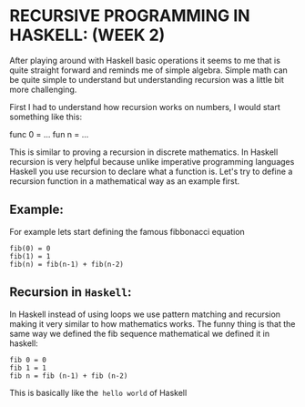 # RECURSIVE PROGRAMMING IN HASKELL: (WEEK 2)

After playing around with Haskell basic operations it seems to
me that is quite straight forward and reminds me of simple algebra.
Simple math can be quite simple to understand but understanding recursion was a little
bit more challenging.

First I had to understand how recursion works on numbers, I would start something
like this:

func 0 = ...
fun n = ...

This is similar to proving a recursion in discrete mathematics. In Haskell recursion is very
helpful because unlike imperative programming languages Haskell you use recursion to declare
what a function is. Let's try to define a recursion function in a mathematical way as an example first.

## Example:

For example lets start defining the famous fibbonacci equation
```
fib(0) = 0
fib(1) = 1
fib(n) = fib(n-1) + fib(n-2)
```



 ## Recursion in `Haskell`:

In Haskell instead of using loops we use pattern matching and recursion making it very similar to how mathematics works. The funny thing is that the same way we defined the fib sequence mathematical we defined it in haskell:

```
fib 0 = 0
fib 1 = 1
fib n = fib (n-1) + fib (n-2)
```
This is basically like the` hello world` of Haskell
